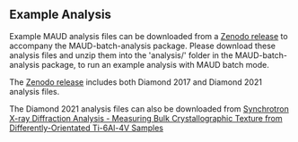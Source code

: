 Example Analysis
-----------

Example MAUD analysis files can be downloaded from a [Zenodo release](https://doi.org/10.5281/zenodo.7602926) to accompany the MAUD-batch-analysis package. Please download these analysis files and unzip them into the 'analysis/' folder in the MAUD-batch-analysis package, to run an example analysis with MAUD batch mode.

The [Zenodo release](https://doi.org/10.5281/zenodo.7602926) includes both Diamond 2017 and Diamond 2021 analysis files.

The Diamond 2021 analysis files can also be downloaded from [Synchrotron X-ray Diffraction Analysis - Measuring Bulk Crystallographic Texture from Differently-Orientated Ti-6Al-4V Samples](https://doi.org/10.5281/zenodo.7311323)